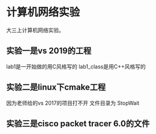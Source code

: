 # 计算机网络实验

大三上计算机网络实验。

## 实验一是vs 2019的工程
lab1是一开始做的用C风格写的
lab1_class是用C++风格写的
## 实验二是linux下cmake工程
因为老师给的vs 2017的项目打不开
文件目录为 StopWait
## 实验三是cisco packet tracer 6.0的文件
